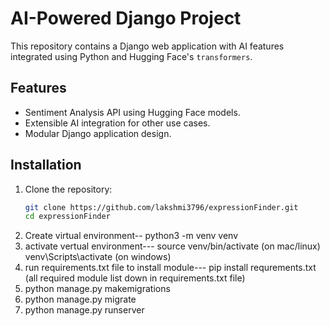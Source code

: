 # AI-Powered Django Project

This repository contains a Django web application with AI features integrated using Python and Hugging Face's `transformers`.

## Features

- Sentiment Analysis API using Hugging Face models.
- Extensible AI integration for other use cases.
- Modular Django application design.

## Installation

1. Clone the repository:
   ```bash
   git clone https://github.com/lakshmi3796/expressionFinder.git
   cd expressionFinder

2. Create virtual environment--
   python3 -m venv venv
3. activate vertual environment---
   source venv/bin/activate (on mac/linux)
   venv\Scripts\activate (on windows)
4. run requirements.txt file to install module---
   pip install requrements.txt (all required module list down in requirements.txt file)
5. python manage.py makemigrations
6. python manage.py migrate
7. python manage.py runserver

